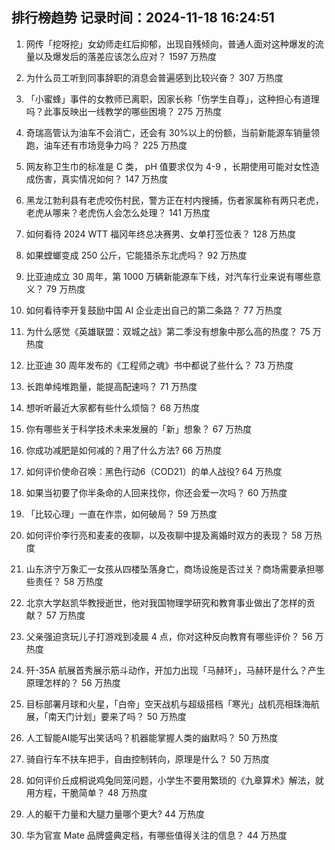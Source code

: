 
## 排行榜趋势 记录时间：2024-11-18 16:24:51
  
  1. 网传「挖呀挖」女幼师走红后抑郁，出现自残倾向，普通人面对这种爆发的流量以及爆发后的落差应该怎么应对？ 1597 万热度
    
  2. 为什么员工听到同事辞职的消息会普遍感到比较兴奋？ 307 万热度
    
  3. 「小蜜蜂」事件的女教师已离职，因家长称「伤学生自尊」，这种担心有道理吗？此事反映出一线教学的哪些困境？ 275 万热度
    
  4. 奇瑞高管认为油车不会消亡，还会有 30%以上的份额，当前新能源车销量领跑，油车还有市场竞争力吗？ 225 万热度
    
  5. 网友称卫生巾的标准是 C 类， pH 值要求仅为 4-9 ，长期使用可能对女性造成伤害，真实情况如何？ 147 万热度
    
  6. 黑龙江勃利县有老虎咬伤村民，警方正在村内搜捕，伤者家属称有两只老虎，老虎从哪来？老虎伤人会怎么处理？ 141 万热度
    
  7. 如何看待 2024 WTT 福冈年终总决赛男、女单打签位表？ 128 万热度
    
  8. 如果螳螂变成 250 公斤，它能猎杀东北虎吗？ 92 万热度
    
  9. 比亚迪成立 30 周年，第 1000 万辆新能源车下线，对汽车行业来说有哪些意义？ 79 万热度
    
  10. 如何看待李开复鼓励中国 AI 企业走出自己的第二条路？ 77 万热度
    
  11. 为什么感觉《英雄联盟：双城之战》第二季没有想象中那么高的热度？ 75 万热度
    
  12. 比亚迪 30 周年发布的《工程师之魂》书中都说了些什么？ 73 万热度
    
  13. 长跑单纯堆跑量，能提高配速吗？ 71 万热度
    
  14. 想听听最近大家都有些什么烦恼？ 68 万热度
    
  15. 你有哪些关于科学技术未来发展的「新」想象？ 67 万热度
    
  16. 你成功减肥是如何减的？用了什么方法? 66 万热度
    
  17. 如何评价使命召唤：黑色行动6（COD21）的单人战役? 64 万热度
    
  18. 如果当初要了你半条命的人回来找你，你还会爱一次吗？ 60 万热度
    
  19. 「比较心理」一直在作祟，如何破局？ 59 万热度
    
  20. 如何评价李行亮和麦麦的夜聊，以及夜聊中提及离婚时双方的表现？ 58 万热度
    
  21. 山东济宁万象汇一女孩从四楼坠落身亡，商场设施是否过关？商场需要承担哪些责任？ 58 万热度
    
  22. 北京大学赵凯华教授逝世，他对我国物理学研究和教育事业做出了怎样的贡献？ 57 万热度
    
  23. 父亲强迫贪玩儿子打游戏到凌晨 4 点，你对这种反向教育有哪些评价？ 56 万热度
    
  24. 歼-35A 航展首秀展示筋斗动作，开加力出现「马赫环」，马赫环是什么？产生原理怎样的？ 56 万热度
    
  25. 目标部署月球和火星，「白帝」空天战机与超级搭档「寒光」战机亮相珠海航展，「南天门计划」要来了吗？ 50 万热度
    
  26. 人工智能AI能写出笑话吗？机器能掌握人类的幽默吗？ 50 万热度
    
  27. 骑自行车不扶车把手，自由控制转向，原理是什么？ 50 万热度
    
  28. 如何评价丘成桐说鸡兔同笼问题，小学生不要用繁琐的《九章算术》解法，就用方程，干脆简单？ 48 万热度
    
  29. 人的躯干力量和大腿力量哪个更大? 44 万热度
    
  30. 华为官宣 Mate 品牌盛典定档，有哪些值得关注的信息？ 44 万热度
    